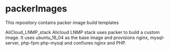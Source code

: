 # packerImages
This repository contains packer image build templates

AliCloud_LNMP_stack
Alicloud LNMP stack uses packer to build a custom image. It uses ubuntu_16_04 as the base image and provisions 
    nginx,
    mysql-server,
    php-fpm php-mysql
and confiures nginx and PHP. 
